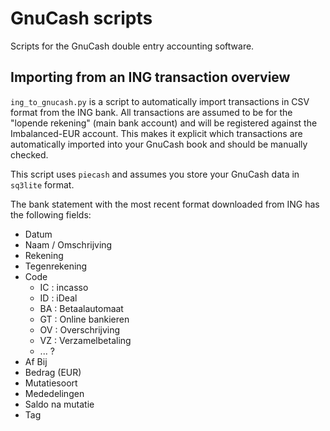 # GnuCash scripts

Scripts for the GnuCash double entry accounting software.

## Importing from an ING transaction overview

`ing_to_gnucash.py` is a script to automatically import transactions in CSV format from the ING bank.
All transactions are assumed to be for the "lopende rekening" (main bank account) and will be registered against the Imbalanced-EUR account.
This makes it explicit which transactions are automatically imported into your GnuCash book and should be manually checked.

This script uses `piecash` and assumes you store your GnuCash data in `sq3lite` format.

The bank statement with the most recent format downloaded from ING has the following fields:

- Datum
- Naam / Omschrijving
- Rekening
- Tegenrekening
- Code
    * IC : incasso
    * ID : iDeal
    * BA : Betaalautomaat
    * GT : Online bankieren
    * OV : Overschrijving
    * VZ : Verzamelbetaling
    * ... ?
- Af Bij
- Bedrag (EUR)
- Mutatiesoort
- Mededelingen
- Saldo na mutatie
- Tag
